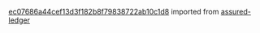 [ec07686a44cef13d3f182b8f79838722ab10c1d8](https://github.com/insolar/assured-ledger/commit/ec07686a44cef13d3f182b8f79838722ab10c1d8) imported from [assured-ledger](https://github.com/insolar/assured-ledger)
